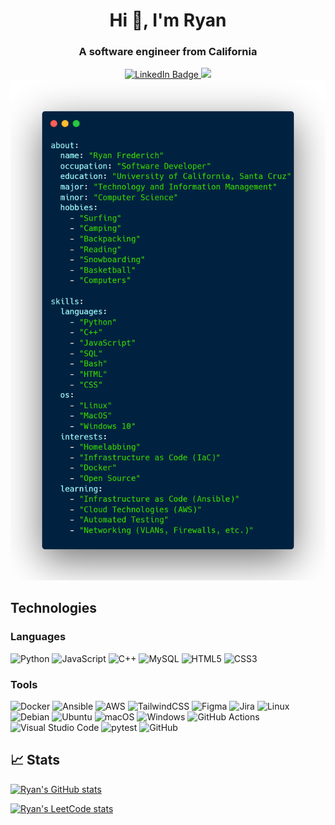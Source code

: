 <h1 align="center">Hi 👋, I'm Ryan</h1>
<h3 align="center">A software engineer from California</h3>


<div align="center">
<a href="http://www.linkedin.com/in/ryanfreder">
  <img src="https://img.shields.io/badge/linkedin-%230077B5.svg?style=for-the-badge&logo=linkedin&logoColor=white" alt="LinkedIn Badge">
</a>

<a href="http://www.github.com/ryansurf">
  <img src="https://img.shields.io/badge/github-%23121011.svg?style=for-the-badge&logo=github&logoColor=white">
</a>
</div>

<!-- Make with https://carbon.now.sh/ -->
<div align="center">
  <img src="https://github.com/ryansurf/ryansurf/blob/main/about.png?raw=true">
</div>


## Technologies

### Languages

![Python](https://img.shields.io/badge/python-3670A0?style=for-the-badge&logo=python&logoColor=ffdd54)
![JavaScript](https://img.shields.io/badge/javascript-%23323330.svg?style=for-the-badge&logo=javascript&logoColor=%23F7DF1E)
![C++](https://img.shields.io/badge/c++-%2300599C.svg?style=for-the-badge&logo=c%2B%2B&logoColor=white)
![MySQL](https://img.shields.io/badge/mysql-4479A1.svg?style=for-the-badge&logo=mysql&logoColor=white)
![HTML5](https://img.shields.io/badge/html5-%23E34F26.svg?style=for-the-badge&logo=html5&logoColor=white)
![CSS3](https://img.shields.io/badge/css3-%231572B6.svg?style=for-the-badge&logo=css3&logoColor=white)


### Tools
![Docker](https://img.shields.io/badge/docker-%230db7ed.svg?style=for-the-badge&logo=docker&logoColor=white)
![Ansible](https://img.shields.io/badge/ansible-%231A1918.svg?style=for-the-badge&logo=ansible&logoColor=white)
![AWS](https://img.shields.io/badge/AWS-%23FF9900.svg?style=for-the-badge&logo=amazon-aws&logoColor=white)
![TailwindCSS](https://img.shields.io/badge/tailwindcss-%2338B2AC.svg?style=for-the-badge&logo=tailwind-css&logoColor=white)
![Figma](https://img.shields.io/badge/figma-%23F24E1E.svg?style=for-the-badge&logo=figma&logoColor=white)
![Jira](https://img.shields.io/badge/jira-%230A0FFF.svg?style=for-the-badge&logo=jira&logoColor=white)
![Linux](https://img.shields.io/badge/Linux-FCC624?style=for-the-badge&logo=linux&logoColor=black)
![Debian](https://img.shields.io/badge/Debian-D70A53?style=for-the-badge&logo=debian&logoColor=white)
![Ubuntu](https://img.shields.io/badge/Ubuntu-E95420?style=for-the-badge&logo=ubuntu&logoColor=white)
![macOS](https://img.shields.io/badge/mac%20os-000000?style=for-the-badge&logo=macos&logoColor=F0F0F0)
![Windows](https://img.shields.io/badge/Windows-0078D6?style=for-the-badge&logo=windows&logoColor=white)
![GitHub Actions](https://img.shields.io/badge/github%20actions-%232671E5.svg?style=for-the-badge&logo=githubactions&logoColor=white)
![Visual Studio Code](https://img.shields.io/badge/Visual%20Studio%20Code-0078d7.svg?style=for-the-badge&logo=visual-studio-code&logoColor=white)
![pytest](https://img.shields.io/badge/pytest-0A9EDC?style=for-the-badge&logo=pytest&logoColor=white)
![GitHub](https://img.shields.io/badge/github-%23121011.svg?style=for-the-badge&logo=github&logoColor=white)


## :chart_with_upwards_trend: Stats

[![Ryan's GitHub stats](https://github-readme-stats.vercel.app/api?username=ryansurf&rank_icon=github)](https://github.com/anuraghazra/github-readme-stats)


[![Ryan's LeetCode stats](https://leetcode-stats-six.vercel.app/api?username=ryansurf)](https://github.com/madushadhanushka/github-readme)

